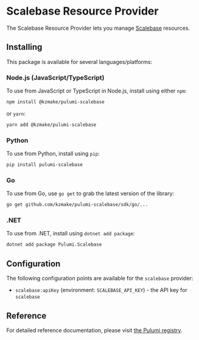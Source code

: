 # Scalebase Resource Provider

The Scalebase Resource Provider lets you manage [Scalebase](https://scalebase.com/) resources.

## Installing

This package is available for several languages/platforms:

### Node.js (JavaScript/TypeScript)

To use from JavaScript or TypeScript in Node.js, install using either `npm`:

```bash
npm install @kzmake/pulumi-scalebase
```

or `yarn`:

```bash
yarn add @kzmake/pulumi-scalebase
```

### Python

To use from Python, install using `pip`:

```bash
pip install pulumi-scalebase
```

### Go

To use from Go, use `go get` to grab the latest version of the library:

```bash
go get github.com/kzmake/pulumi-scalebase/sdk/go/...
```

### .NET

To use from .NET, install using `dotnet add package`:

```bash
dotnet add package Pulumi.Scalebase
```

## Configuration

The following configuration points are available for the `scalebase` provider:

- `scalebase:apiKey` (environment: `SCALEBASE_API_KEY`) - the API key for `scalebase`

## Reference

For detailed reference documentation, please visit [the Pulumi registry](https://www.pulumi.com/registry/packages/scalebase/api-docs/).
